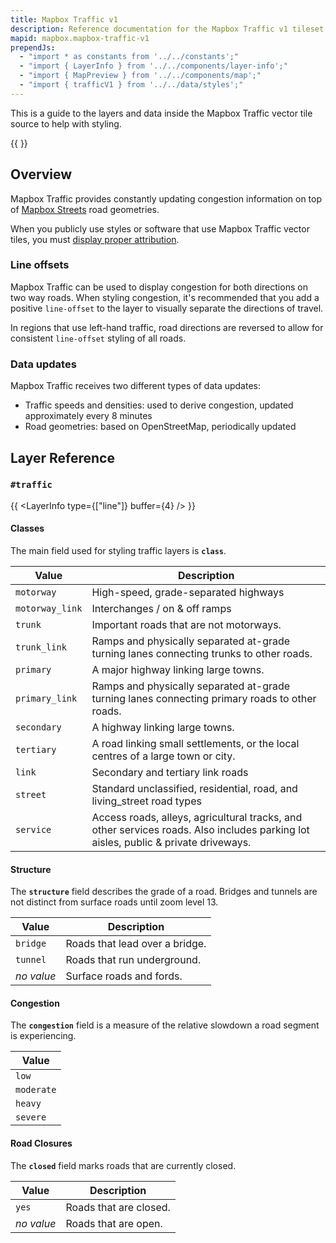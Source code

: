 ```yaml
---
title: Mapbox Traffic v1
description: Reference documentation for the Mapbox Traffic v1 tileset.
mapid: mapbox.mapbox-traffic-v1
prependJs:
  - "import * as constants from '../../constants';"
  - "import { LayerInfo } from '../../components/layer-info';"
  - "import { MapPreview } from '../../components/map';"
  - "import { trafficV1 } from '../../data/styles';"
---
```


This is a guide to the layers and data inside the Mapbox Traffic vector tile source to help with styling.

{{ 
<MapPreview 
    styleJson={trafficV1}
    lat={34.0422}
    lon={-118.2437}
    zoom={12}
/> 
}}

## Overview

Mapbox Traffic provides constantly updating congestion information on top of [Mapbox Streets](https://www.mapbox.com/maps/streets/) road geometries.

When you publicly use styles or software that use Mapbox Traffic vector tiles, you must [display proper attribution](https://docs.mapbox.com/help/how-mapbox-works/attribution/).

### Line offsets

Mapbox Traffic can be used to display congestion for both directions on two way roads. When styling congestion, it's recommended that you add a positive `line-offset` to the layer to visually separate the directions of travel.

In regions that use left-hand traffic, road directions are reversed to allow for consistent `line-offset` styling of all roads.

### Data updates

Mapbox Traffic receives two different types of data updates:

- Traffic speeds and densities: used to derive congestion, updated approximately every 8 minutes
- Road geometries: based on OpenStreetMap, periodically updated


## Layer Reference

### `#traffic`

{{ <LayerInfo type={["line"]} buffer={4} /> }}

#### Classes

The main field used for styling traffic layers is __`class`__.

| Value | Description |
|---|---|
| `motorway` | High-speed, grade-separated highways |
| `motorway_link` | Interchanges / on & off ramps |
| `trunk` | Important roads that are not motorways. |
| `trunk_link` | Ramps and physically separated at-grade turning lanes connecting trunks to other roads. |
| `primary` | A major highway linking large towns. |
| `primary_link` | Ramps and physically separated at-grade turning lanes connecting primary roads to other roads. |
| `secondary` | A highway linking large towns. |
| `tertiary` | A road linking small settlements, or the local centres of a large town or city. |
| `link` | Secondary and tertiary link roads |
| `street` | Standard unclassified, residential, road, and living_street road types |
| `service` | Access roads, alleys, agricultural tracks, and other services roads. Also includes parking lot aisles, public & private driveways. |

#### Structure

The __`structure`__ field describes the grade of a road. Bridges and tunnels are not distinct from surface roads until zoom level 13.

| Value | Description |
|---|---|
| `bridge` | Roads that lead over a bridge. |
| `tunnel` | Roads that run underground. |
| _no value_ | Surface roads and fords. |

#### Congestion

The __`congestion`__ field is a measure of the relative slowdown a road segment is experiencing.

| Value |
|---|
| `low` |
| `moderate` |
| `heavy` |
| `severe` |

#### Road Closures

The __`closed`__ field marks roads that are currently closed.

| Value | Description |
|---|---|
| `yes` | Roads that are closed. |
| _no value_ | Roads that are open. |
